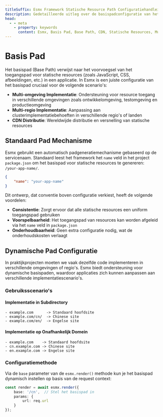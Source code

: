 ```yaml
---
titleSuffix: Esmx Framework Statische Resource Path Configuratiehandleiding
description: Gedetailleerde uitleg over de basispadconfiguratie van het Esmx framework, inclusief multi-omgeving implementatie, CDN distributie en resource toegangspad instellingen, om ontwikkelaars te helpen bij het realiseren van flexibel statisch resourcebeheer.
head:
  - - meta
    - property: keywords
      content: Esmx, Basis Pad, Base Path, CDN, Statische Resources, Multi-omgeving Implementatie, Resourcebeheer
---
```


# Basis Pad

Het basispad (Base Path) verwijst naar het voorvoegsel van het toegangspad voor statische resources (zoals JavaScript, CSS, afbeeldingen, etc.) in een applicatie. In Esmx is een juiste configuratie van het basispad cruciaal voor de volgende scenario's:

- **Multi-omgeving Implementatie**: Ondersteuning voor resource toegang in verschillende omgevingen zoals ontwikkelomgeving, testomgeving en productieomgeving
- **Multi-regio Implementatie**: Aanpassing aan clusterimplementatiebehoeften in verschillende regio's of landen
- **CDN Distributie**: Wereldwijde distributie en versnelling van statische resources

## Standaard Pad Mechanisme

Esmx gebruikt een automatisch padgeneratiemechanisme gebaseerd op de servicenaam. Standaard leest het framework het `name` veld in het project `package.json` om het basispad voor statische resources te genereren: `/your-app-name/`.

```json title="package.json"
{
    "name": "your-app-name"
}
```

Dit ontwerp, dat conventie boven configuratie verkiest, heeft de volgende voordelen:

- **Consistentie**: Zorgt ervoor dat alle statische resources een uniform toegangspad gebruiken
- **Voorspelbaarheid**: Het toegangspad van resources kan worden afgeleid via het `name` veld in `package.json`
- **Onderhoudbaarheid**: Geen extra configuratie nodig, wat de onderhoudskosten verlaagt

## Dynamische Pad Configuratie

In praktijkprojecten moeten we vaak dezelfde code implementeren in verschillende omgevingen of regio's. Esmx biedt ondersteuning voor dynamische basispaden, waardoor applicaties zich kunnen aanpassen aan verschillende implementatiescenario's.

### Gebruiksscenario's

#### Implementatie in Subdirectory
```
- example.com      -> Standaard hoofdsite
- example.com/cn/  -> Chinese site
- example.com/en/  -> Engelse site
```

#### Implementatie op Onafhankelijk Domein
```
- example.com    -> Standaard hoofdsite
- cn.example.com -> Chinese site
- en.example.com -> Engelse site
```

### Configuratiemethode

Via de `base` parameter van de `esmx.render()` methode kun je het basispad dynamisch instellen op basis van de request context:

```ts
const render = await esmx.render({
    base: '/cn',  // Stel het basispad in
    params: {
        url: req.url
    }
});
```